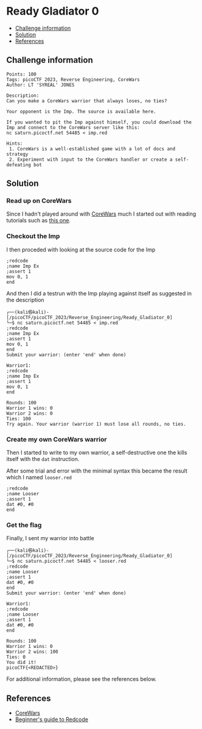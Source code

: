 # Ready Gladiator 0

- [Challenge information](#challenge-information)
- [Solution](#solution)
- [References](#references)

## Challenge information
```
Points: 100
Tags: picoCTF 2023, Reverse Engineering, CoreWars
Author: LT 'SYREAL' JONES
 
Description:
Can you make a CoreWars warrior that always loses, no ties?
 
Your opponent is the Imp. The source is available here. 

If you wanted to pit the Imp against himself, you could download the Imp and connect to the CoreWars server like this:
nc saturn.picoctf.net 54485 < imp.red

Hints:
 1. CoreWars is a well-established game with a lot of docs and strategy
 2. Experiment with input to the CoreWars handler or create a self-defeating bot
```

## Solution

### Read up on CoreWars

Since I hadn't played around with [CoreWars](https://corewars.org/) much I started out with reading tutorials such as [this one](https://corewars.org/docs/guide.html).

### Checkout the Imp

I then proceded with looking at the source code for the Imp
```
;redcode
;name Imp Ex
;assert 1
mov 0, 1
end
```

And then I did a testrun with the Imp playing against itself as suggested in the description
```
┌──(kali㉿kali)-[/picoCTF/picoCTF_2023/Reverse_Engineering/Ready_Gladiator_0]
└─$ nc saturn.picoctf.net 54485 < imp.red
;redcode
;name Imp Ex
;assert 1
mov 0, 1
end
Submit your warrior: (enter 'end' when done)

Warrior1:
;redcode
;name Imp Ex
;assert 1
mov 0, 1
end

Rounds: 100
Warrior 1 wins: 0
Warrior 2 wins: 0
Ties: 100
Try again. Your warrior (warrior 1) must lose all rounds, no ties.
```

### Create my own CoreWars warrior

Then I started to write to my own warrior, a self-destructive one the kills itself with the `dat` instruction.

After some trial and error with the minimal syntax this became the result which I named `looser.red`
```
;redcode
;name Looser
;assert 1
dat #0, #0
end
```

### Get the flag

Finally, I sent my warrior into battle
```
┌──(kali㉿kali)-[/picoCTF/picoCTF_2023/Reverse_Engineering/Ready_Gladiator_0]
└─$ nc saturn.picoctf.net 54485 < looser.red
;redcode
;name Looser
;assert 1
dat #0, #0
end
Submit your warrior: (enter 'end' when done)

Warrior1:
;redcode
;name Looser
;assert 1
dat #0, #0
end

Rounds: 100
Warrior 1 wins: 0
Warrior 2 wins: 100
Ties: 0
You did it!
picoCTF{<REDACTED>}
```

For additional information, please see the references below.

## References

- [CoreWars](https://corewars.org/)
- [Beginner's guide to Redcode](https://corewars.org/docs/guide.html)

